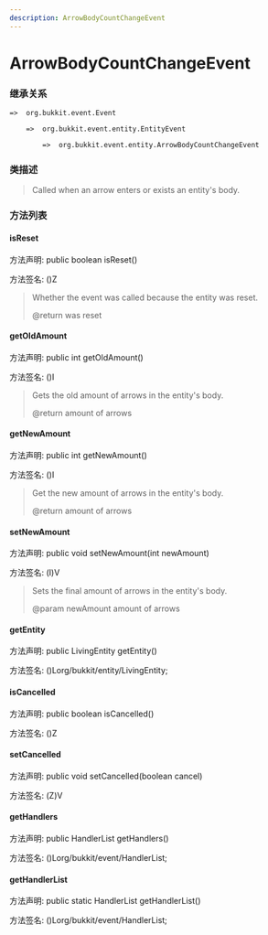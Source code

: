 ```yaml
---
description: ArrowBodyCountChangeEvent
---
```


# ArrowBodyCountChangeEvent

### 继承关系

    =>  org.bukkit.event.Event

        =>  org.bukkit.event.entity.EntityEvent

            =>  org.bukkit.event.entity.ArrowBodyCountChangeEvent

### 类描述

> Called when an arrow enters or exists an entity's body.

### 方法列表

#### isReset

方法声明: public boolean isReset()

方法签名: ()Z

> Whether the event was called because the entity was reset.
>
> @return was reset

#### getOldAmount

方法声明: public int getOldAmount()

方法签名: ()I

> Gets the old amount of arrows in the entity's body.
>
> @return amount of arrows

#### getNewAmount

方法声明: public int getNewAmount()

方法签名: ()I

> Get the new amount of arrows in the entity's body.
>
> @return amount of arrows

#### setNewAmount

方法声明: public void setNewAmount(int newAmount)

方法签名: (I)V

> Sets the final amount of arrows in the entity's body.
>
> @param newAmount amount of arrows

#### getEntity

方法声明: public LivingEntity getEntity()

方法签名: ()Lorg/bukkit/entity/LivingEntity;

#### isCancelled

方法声明: public boolean isCancelled()

方法签名: ()Z

#### setCancelled

方法声明: public void setCancelled(boolean cancel)

方法签名: (Z)V

#### getHandlers

方法声明: public HandlerList getHandlers()

方法签名: ()Lorg/bukkit/event/HandlerList;

#### getHandlerList

方法声明: public static HandlerList getHandlerList()

方法签名: ()Lorg/bukkit/event/HandlerList;